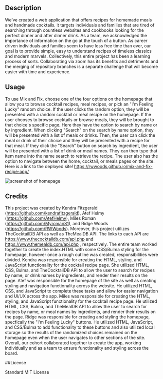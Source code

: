 <Mix-and-Fix>

 ## Description
We’ve created a web application that offers recipes for homemade meals and handmade cocktails.  It targets individuals and families that are tired of searching through countless websites and cookbooks looking for the perfect dinner and after dinner drink.  As a team, we acknowledged the importance of information on the go at the touch of a button.  As career driven individuals and families seem to have less free time than ever, our goal is to provide simple, easy to understand recipes of timeless classics and modern marvels.  Collectively, this entire project has been a learning process of sorts.  Collaborating via zoom has its benefits and detriments and the merging of repository branches is a separate challenge that will become easier with time and experience.

## Usage
To use Mix and Fix, choose one of the four options on the homepage that allow you to browse cocktail recipes, meal recipes, or pick an "I'm Feeling Lucky" random choice. If the user clicks the random option, they will be presented with a random cocktail or meal recipe on the homepage. If the user chooses to browse cocktails or browse meals, they will be brought to that choice's specific page. Here they have the option to search by name or by ingredient. When clicking "Search" on the search by name option, they will be presented with a list of meals or drinks. Then, the user can click the meal or drink of their choice and they will be presented with a recipe for that meal. If they click the "Search" button on search by ingredient, the user will be presented with a list of drink or meal names. They can then type that item name into the name search to retrieve the recipe. The user also has the option to navigate between the home, cocktail, or meals pages on the site. Here is a link to the deployed site! https://rwwoods.github.io/mix-and-fix-recipe-app/ 

![screenshot of homepage](assets/images/appscreenshot.png)

## Credits

This project was created by Kendra Fitzgerald (https://github.com/kendrafitzgerald), Atef Helmy (https://github.com/AtefHelmy), Miles Roman (https://github.com/Myroman81), and Ridge Woods (https://github.com/RWWoods). Moreover, this project utilizes TheCocktailDB API as well as TheMealDB API. The links to each API are https://www.thecocktaildb.com/api.php and https://www.themealdb.com/api.php , respectively. The entire team worked together to create the index.HTML with some CSS/Bulma styling for the homepage, however once a rough outline was created, responsibilities were divided. Kendra was responsible for creating the HTML, styling, and JavaScript functionality for the cocktail recipe page. She utilized HTML, CSS, Bulma, and TheCocktailDB API to allow the user to search for recipes by name, or drink names by ingredients, and render their results on the page. Atef was responsible for the homepage of the site as well as creating styling and navigation functionality across the website. He utilized HTML, CSS, and JavaScript to complete these tasks and allow for easier navigation and UI/UX across the app. Miles was responsible for creating the HTML, styling, and JavaScript functionality for the cocktail recipe page. He utilized HTML, CSS, Bulma, and TheMealDB API to allow the user to search for recipes by name, or meal names by ingredients, and render their results on the page. Ridge was responsible for creating and styling the homepage, specfically the "I'm Feeling Lucky" buttons. He utilized HTML, JavaScript, and CSS/Bulma to add functionality to these buttons and also utilized local storage so the results of the randomized choices remained on the homepage even when the user navigates to other sections of the site. Overall, our cohort collaborated together to create the app, working individually and as a team to ensure functionality and styling across the board. 
  
##License

Standard MIT License

